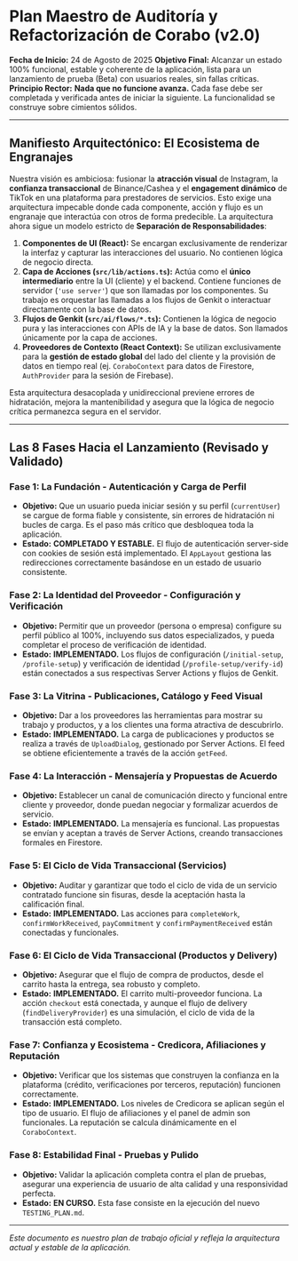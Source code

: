 # Plan Maestro de Auditoría y Refactorización de Corabo (v2.0)

**Fecha de Inicio:** 24 de Agosto de 2025
**Objetivo Final:** Alcanzar un estado 100% funcional, estable y coherente de la aplicación, lista para un lanzamiento de prueba (Beta) con usuarios reales, sin fallas críticas.
**Principio Rector:** **Nada que no funcione avanza.** Cada fase debe ser completada y verificada antes de iniciar la siguiente. La funcionalidad se construye sobre cimientos sólidos.

---

## Manifiesto Arquitectónico: El Ecosistema de Engranajes

Nuestra visión es ambiciosa: fusionar la **atracción visual** de Instagram, la **confianza transaccional** de Binance/Cashea y el **engagement dinámico** de TikTok en una plataforma para prestadores de servicios. Esto exige una arquitectura impecable donde cada componente, acción y flujo es un engranaje que interactúa con otros de forma predecible. La arquitectura ahora sigue un modelo estricto de **Separación de Responsabilidades**:

1.  **Componentes de UI (React):** Se encargan exclusivamente de renderizar la interfaz y capturar las interacciones del usuario. No contienen lógica de negocio directa.
2.  **Capa de Acciones (`src/lib/actions.ts`):** Actúa como el **único intermediario** entre la UI (cliente) y el backend. Contiene funciones de servidor (`'use server'`) que son llamadas por los componentes. Su trabajo es orquestar las llamadas a los flujos de Genkit o interactuar directamente con la base de datos.
3.  **Flujos de Genkit (`src/ai/flows/*.ts`):** Contienen la lógica de negocio pura y las interacciones con APIs de IA y la base de datos. Son llamados únicamente por la capa de acciones.
4.  **Proveedores de Contexto (React Context):** Se utilizan exclusivamente para la **gestión de estado global** del lado del cliente y la provisión de datos en tiempo real (ej. `CoraboContext` para datos de Firestore, `AuthProvider` para la sesión de Firebase).

Esta arquitectura desacoplada y unidireccional previene errores de hidratación, mejora la mantenibilidad y asegura que la lógica de negocio crítica permanezca segura en el servidor.

---

## **Las 8 Fases Hacia el Lanzamiento (Revisado y Validado)**

### **Fase 1: La Fundación - Autenticación y Carga de Perfil**
*   **Objetivo:** Que un usuario pueda iniciar sesión y su perfil (`currentUser`) se cargue de forma fiable y consistente, sin errores de hidratación ni bucles de carga. Es el paso más crítico que desbloquea toda la aplicación.
*   **Estado:** **COMPLETADO Y ESTABLE.** El flujo de autenticación server-side con cookies de sesión está implementado. El `AppLayout` gestiona las redirecciones correctamente basándose en un estado de usuario consistente.

### **Fase 2: La Identidad del Proveedor - Configuración y Verificación**
*   **Objetivo:** Permitir que un proveedor (persona o empresa) configure su perfil público al 100%, incluyendo sus datos especializados, y pueda completar el proceso de verificación de identidad.
*   **Estado:** **IMPLEMENTADO.** Los flujos de configuración (`/initial-setup`, `/profile-setup`) y verificación de identidad (`/profile-setup/verify-id`) están conectados a sus respectivas Server Actions y flujos de Genkit.

### **Fase 3: La Vitrina - Publicaciones, Catálogo y Feed Visual**
*   **Objetivo:** Dar a los proveedores las herramientas para mostrar su trabajo y productos, y a los clientes una forma atractiva de descubrirlo.
*   **Estado:** **IMPLEMENTADO.** La carga de publicaciones y productos se realiza a través de `UploadDialog`, gestionado por Server Actions. El feed se obtiene eficientemente a través de la acción `getFeed`.

### **Fase 4: La Interacción - Mensajería y Propuestas de Acuerdo**
*   **Objetivo:** Establecer un canal de comunicación directo y funcional entre cliente y proveedor, donde puedan negociar y formalizar acuerdos de servicio.
*   **Estado:** **IMPLEMENTADO.** La mensajería es funcional. Las propuestas se envían y aceptan a través de Server Actions, creando transacciones formales en Firestore.

### **Fase 5: El Ciclo de Vida Transaccional (Servicios)**
*   **Objetivo:** Auditar y garantizar que todo el ciclo de vida de un servicio contratado funcione sin fisuras, desde la aceptación hasta la calificación final.
*   **Estado:** **IMPLEMENTADO.** Las acciones para `completeWork`, `confirmWorkReceived`, `payCommitment` y `confirmPaymentReceived` están conectadas y funcionales.

### **Fase 6: El Ciclo de Vida Transaccional (Productos y Delivery)**
*   **Objetivo:** Asegurar que el flujo de compra de productos, desde el carrito hasta la entrega, sea robusto y completo.
*   **Estado:** **IMPLEMENTADO.** El carrito multi-proveedor funciona. La acción `checkout` está conectada, y aunque el flujo de delivery (`findDeliveryProvider`) es una simulación, el ciclo de vida de la transacción está completo.

### **Fase 7: Confianza y Ecosistema - Credicora, Afiliaciones y Reputación**
*   **Objetivo:** Verificar que los sistemas que construyen la confianza en la plataforma (crédito, verificaciones por terceros, reputación) funcionen correctamente.
*   **Estado:** **IMPLEMENTADO.** Los niveles de Credicora se aplican según el tipo de usuario. El flujo de afiliaciones y el panel de admin son funcionales. La reputación se calcula dinámicamente en el `CoraboContext`.

### **Fase 8: Estabilidad Final - Pruebas y Pulido**
*   **Objetivo:** Validar la aplicación completa contra el plan de pruebas, asegurar una experiencia de usuario de alta calidad y una responsividad perfecta.
*   **Estado:** **EN CURSO.** Esta fase consiste en la ejecución del nuevo `TESTING_PLAN.md`.

---
*Este documento es nuestro plan de trabajo oficial y refleja la arquitectura actual y estable de la aplicación.*